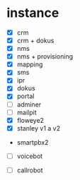# instance

 - [X] crm
 - [X] crm + dokus
 - [X] nms
 - [X] nms + provisioning
 - [X] mapping
 - [X] sms
 - [X] ipr
 - [X] dokus
 - [X] portal
 - [ ] adminer
 - [ ] mailpit
 - [X] floweye2
 - [X] stanley v1 a v2
 - smartpbx2
 - [ ] voicebot
 - [ ] callrobot
 

